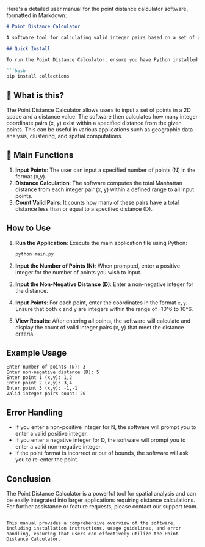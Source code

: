 Here's a detailed user manual for the point distance calculator software, formatted in Markdown:

```markdown
# Point Distance Calculator

A software tool for calculating valid integer pairs based on a set of points and a specified distance.

## Quick Install

To run the Point Distance Calculator, ensure you have Python installed on your system. You can install the required dependencies using pip:

```bash
pip install collections
```

## 🤔 What is this?

The Point Distance Calculator allows users to input a set of points in a 2D space and a distance value. The software then calculates how many integer coordinate pairs (x, y) exist within a specified distance from the given points. This can be useful in various applications such as geographic data analysis, clustering, and spatial computations.

## 📖 Main Functions

1. **Input Points**: The user can input a specified number of points (N) in the format (x,y).
2. **Distance Calculation**: The software computes the total Manhattan distance from each integer pair (x, y) within a defined range to all input points.
3. **Count Valid Pairs**: It counts how many of these pairs have a total distance less than or equal to a specified distance (D).

## How to Use

1. **Run the Application**:
   Execute the main application file using Python:
   ```bash
   python main.py
   ```

2. **Input the Number of Points (N)**:
   When prompted, enter a positive integer for the number of points you wish to input.

3. **Input the Non-Negative Distance (D)**:
   Enter a non-negative integer for the distance.

4. **Input Points**:
   For each point, enter the coordinates in the format `x,y`. Ensure that both x and y are integers within the range of -10^6 to 10^6.

5. **View Results**:
   After entering all points, the software will calculate and display the count of valid integer pairs (x, y) that meet the distance criteria.

## Example Usage

```plaintext
Enter number of points (N): 3
Enter non-negative distance (D): 5
Enter point 1 (x,y): 1,2
Enter point 2 (x,y): 3,4
Enter point 3 (x,y): -1,-1
Valid integer pairs count: 20
```

## Error Handling

- If you enter a non-positive integer for N, the software will prompt you to enter a valid positive integer.
- If you enter a negative integer for D, the software will prompt you to enter a valid non-negative integer.
- If the point format is incorrect or out of bounds, the software will ask you to re-enter the point.

## Conclusion

The Point Distance Calculator is a powerful tool for spatial analysis and can be easily integrated into larger applications requiring distance calculations. For further assistance or feature requests, please contact our support team.
```

This manual provides a comprehensive overview of the software, including installation instructions, usage guidelines, and error handling, ensuring that users can effectively utilize the Point Distance Calculator.